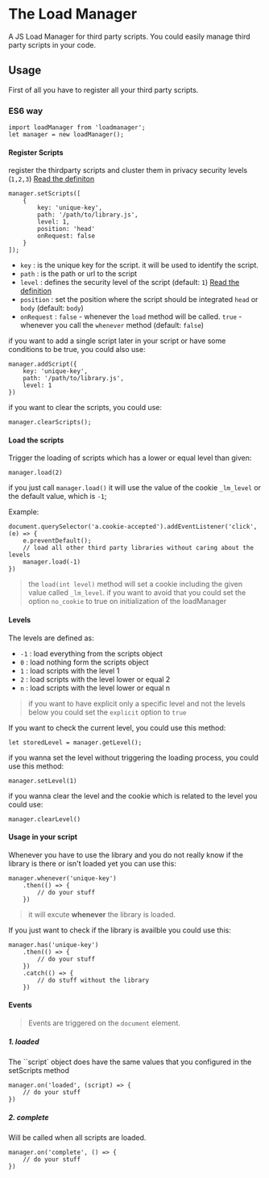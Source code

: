 # The Load Manager
A JS Load Manager for third party scripts. You could easily manage third party scripts in your code.

## Usage

First of all you have to register all your third party scripts.

### ES6 way

    import loadManager from 'loadmanager';
    let manager = new loadManager();

#### Register Scripts
register the thirdparty scripts and cluster them in privacy security levels (`1,2,3`) [Read the definiton](#levels)

    manager.setScripts([
        {
            key: 'unique-key',
            path: '/path/to/library.js',
            level: 1,
            position: 'head' 
            onRequest: false
        }
    ]);

- `key` : is the unique key for the script. it will be used to identify the script.
- `path` : is the path or url to the script
- `level` : defines the security level of the script (default: `1`) [Read the definition](#levels)
- `position` : set the position where the script should be integrated `head` or `body` (default: `body`)
- `onRequest` : `false` - whenever the `load` method will be called. `true` - whenever you call the `whenever` method (default: `false`)

if you want to add a single script later in your script or have some conditions to be true, you could also use:

    manager.addScript({
        key: 'unique-key',
        path: '/path/to/library.js',                    
        level: 1
    })

if you want to clear the scripts, you could use:

    manager.clearScripts();

#### Load the scripts
Trigger the loading of scripts which has a lower or equal level than given:

    manager.load(2)

if you just call `manager.load()` it will use the value of the cookie `_lm_level` or the default value, which is `-1`;

Example:

    document.querySelector('a.cookie-accepted').addEventListener('click', (e) => {
        e.preventDefault();
        // load all other third party libraries without caring about the levels
        manager.load(-1) 
    })

> the `load(int level)` method will set a cookie including the given value called `_lm_level`. if you want to avoid that you could set the option `no_cookie` to true on initialization of the loadManager

#### Levels <a name="levels"></a>
The levels are defined as:

- `-1` : load everything from the scripts object
- `0` : load nothing form the scripts object
- `1` : load scripts with the level 1
- `2` : load scripts with the level lower or equal 2
- `n` : load scripts with the level lower or equal n

> if you want to have explicit only a specific level and not the levels below you could set the `explicit` option to `true`

If you want to check the current level, you could use this method:

    let storedLevel = manager.getLevel(); 

if you wanna set the level without triggering the loading process, you could use this method:

    manager.setLevel(1)

if you wanna clear the level and the cookie which is related to the level you could use:

    manager.clearLevel()


#### Usage in your script

Whenever you have to use the library and you do not really know if the library is there or isn't loaded yet you can use this:

    manager.whenever('unique-key')
        .then(() => {
            // do your stuff
        })

> it will excute **whenever** the library is loaded. 

If you just want to check if the library is availble you could use this:

    manager.has('unique-key')
        .then(() => { 
            // do your stuff
        })
        .catch(() => {
            // do stuff without the library
        })

#### Events

> Events are triggered on the `document` element.

##### 1. loaded

The ``script` object does have the same values that you configured in the setScripts method

    manager.on('loaded', (script) => {
        // do your stuff
    })

##### 2. complete

Will be called when all scripts are loaded.

    manager.on('complete', () => {
        // do your stuff
    })

